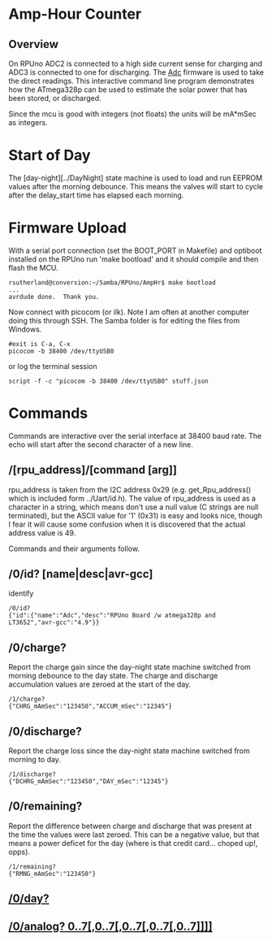 # Amp-Hour Counter

## Overview

On RPUno ADC2 is connected to a high side current sense for charging and ADC3 is connected to one for discharging. The [Adc] firmware is used to take the direct readings. This interactive command line program demonstrates how the ATmega328p can be used to estimate the solar power that has been stored, or discharged. 

[Adc]: ../Adc

Since the mcu is good with integers (not floats) the units will be mA*mSec as integers. 


# Start of Day 

The [day-night][../DayNight] state machine is used to load and run EEPROM values after the morning debounce. This means the valves will start to cycle after the delay_start time has elapsed each morning.


# Firmware Upload

With a serial port connection (set the BOOT_PORT in Makefile) and optiboot installed on the RPUno run 'make bootload' and it should compile and then flash the MCU.

``` 
rsutherland@conversion:~/Samba/RPUno/AmpHr$ make bootload
...
avrdude done.  Thank you.
``` 

Now connect with picocom (or ilk). Note I am often at another computer doing this through SSH. The Samba folder is for editing the files from Windows.


``` 
#exit is C-a, C-x
picocom -b 38400 /dev/ttyUSB0
``` 

or log the terminal session

``` 
script -f -c "picocom -b 38400 /dev/ttyUSB0" stuff.json
``` 


# Commands

Commands are interactive over the serial interface at 38400 baud rate. The echo will start after the second character of a new line. 


## /[rpu_address]/[command [arg]]

rpu_address is taken from the I2C address 0x29 (e.g. get_Rpu_address() which is included form ../Uart/id.h). The value of rpu_address is used as a character in a string, which means don't use a null value (C strings are null terminated), but the ASCII value for '1' (0x31) is easy and looks nice, though I fear it will cause some confusion when it is discovered that the actual address value is 49.

Commands and their arguments follow.


## /0/id? [name|desc|avr-gcc]

identify 

``` 
/0/id?
{"id":{"name":"Adc","desc":"RPUno Board /w atmega328p and LT3652","avr-gcc":"4.9"}}
```

##  /0/charge?

Report the charge gain since the day-night state machine switched from morning debounce to the day state. The charge and discharge accumulation values are zeroed at the start of the day. 

``` 
/1/charge?
{"CHRG_mAmSec":"123450","ACCUM_mSec":"12345"}
```

##  /0/discharge?

Report the charge loss since the day-night state machine switched from morning to day. 

``` 
/1/discharge?
{"DCHRG_mAmSec":"123450","DAY_mSec":"12345"}
```

##  /0/remaining?

Report the difference between charge and discharge that was present at the time the values were last zeroed. This can be a negative value, but that means a power deficet for the day (where is that credit card... choped up!, opps).

``` 
/1/remaining?
{"RMNG_mAmSec":"123450"}
```

## [/0/day?](../DayNight#0day)


## [/0/analog? 0..7[,0..7[,0..7[,0..7[,0..7]]]]](../Adc#0analog-0707070707)
